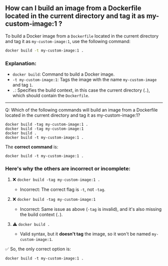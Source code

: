 ## How can I build an image from a Dockerfile located in the current directory and tag it as my-custom-image:1 ?

To build a Docker image from a `Dockerfile` located in the current directory and tag it as `my-custom-image:1`, use the following command:

```bash
docker build -t my-custom-image:1 .
```

### Explanation:
- `docker build`: Command to build a Docker image.
- `-t my-custom-image:1`: Tags the image with the name `my-custom-image` and tag `1`.
- `.`: Specifies the build context, in this case the current directory (`.`), which should contain the `Dockerfile`.
---

Q: Which of the following commands will build an image from a Dockerfile located in the current directory and tag it as my-custom-image:1?
```
docker build -tag my-custom-image:1 .
docker build -tag my-custom-image:1
docker build .
docker build -t my-custom-image:1 .
```

The **correct command** is:

```
docker build -t my-custom-image:1 .
```

### Here's why the others are incorrect or incomplete:

1. ❌ `docker build -tag my-custom-image:1 .`  
   - Incorrect: The correct flag is `-t`, not `-tag`.

2. ❌ `docker build -tag my-custom-image:1`  
   - Incorrect: Same issue as above (`-tag` is invalid), and it's also missing the build context (`.`).

3. ⚠️ `docker build .`  
   - Valid syntax, but it **doesn't tag** the image, so it won't be named `my-custom-image:1`.

✅ So, the only correct option is:
```
docker build -t my-custom-image:1 .
```
